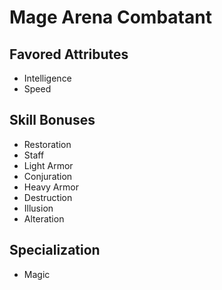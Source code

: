 # Mage Arena Combatant


## Favored Attributes
- Intelligence
- Speed

## Skill Bonuses
- Restoration
- Staff
- Light Armor
- Conjuration
- Heavy Armor
- Destruction
- Illusion
- Alteration

## Specialization
- Magic